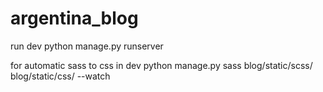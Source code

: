 # argentina_blog

run dev
python manage.py runserver

for automatic sass to css in dev
python manage.py sass blog/static/scss/ blog/static/css/ --watch
